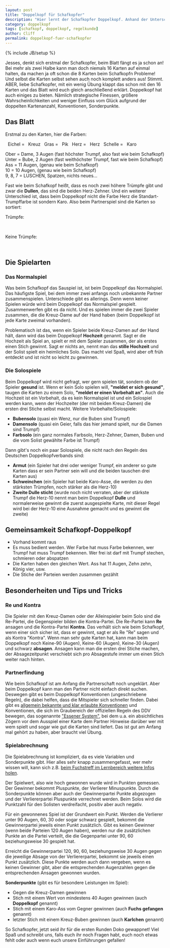 ```yaml
---
layout: post
title: "Doppelkopf für Schafkopfer"
description: "Hier lernt der Schafkopfer Doppelkopf. Anhand der Unterschiede und Gemeinsamkeiten ein Kinderspiel."
category: doppelkopf
tags: [schafkopf, doppelkopf, regelkunde]
author: Cliff
permalink: doppelkopf-fuer-schafkopfer
---
```

{% include JB/setup %}


Jesses, denkt sich erstmal der Schafkopfer, beim Blatt fängt es ja schon an! Bei mehr als zwei Halbe kann man doch niemals 16 Karten auf einmal halten, da machen ja oft schon die 8 Karten beim Schafkopfn Probleme! Und selbst die Karten selbst sehen auch noch komplett anders aus! Stimmt. ABER, liebe Schafkopfer, mit ein wenig Übung klappt das schon mit den 16 Karten und das Blatt wird euch gleich anschließend erklärt. Doppelkopf hat auch einiges zu bieten. Nämlich strategische Finessen, größere Wahrscheinlichkeiten und weniger Einfluss vom Glück aufgrund der doppelten Kartenanzahl, Konventionen, Sonderpunkte. 


## Das Blatt

Erstmal zu den Karten, hier die Farben:    

<i class="symbol by E">&nbsp;</i> Eichel = <i class="symbol fr E">&nbsp;</i> Kreuz
<i class="symbol by G">&nbsp;</i> Gras = <i class="symbol fr G">&nbsp;</i> Pik
<i class="symbol by H">&nbsp;</i> Herz = <i class="symbol fr H">&nbsp;</i> Herz
<i class="symbol by S">&nbsp;</i> Schelle = <i class="symbol fr S">&nbsp;</i> Karo

Ober = Dame, 3 Augen (fast höchster Trumpf, also fast wie beim Schafkopf)  
Unter = Bube, 2 Augen (fast weithöchster Trumpf, fast wie beim Schafkopf)   
Ass = 11 Augen, (genau wie beim Schafkopf)   
10 = 10 Augen, (genau wie beim Schafkopf)   
9, 8, 7 = LUSCHEN, Spatzen, nichts neues...

Fast wie beim Schafkopf heißt, dass es noch zwei höhere Trümpfe gibt und zwar die **Dullen**, das sind die beiden Herz-Zehner. Und ein weiterer Unterschied ist, dass beim Doppelkopf nicht die Farbe Herz die Standart-Trumpffarbe ist sondern Karo. Also beim Partnerspiel sind die Karten so sortiert:    

Trümpfe:    

<i class="card-icon fr HX">&nbsp;</i>
<i class="card-icon fr HX">&nbsp;</i>
<i class="card-icon fr EO">&nbsp;</i>
<i class="card-icon fr EO">&nbsp;</i>
<i class="card-icon fr GO">&nbsp;</i>
<i class="card-icon fr GO">&nbsp;</i>
<i class="card-icon fr HO">&nbsp;</i>
<i class="card-icon fr HO">&nbsp;</i>
<i class="card-icon fr SO">&nbsp;</i>
<i class="card-icon fr SO">&nbsp;</i>
<i class="card-icon fr EU">&nbsp;</i>
<i class="card-icon fr EU">&nbsp;</i>
<i class="card-icon fr GU">&nbsp;</i>
<i class="card-icon fr GU">&nbsp;</i>
<i class="card-icon fr HU">&nbsp;</i>
<i class="card-icon fr HU">&nbsp;</i>
<i class="card-icon fr SU">&nbsp;</i>
<i class="card-icon fr SU">&nbsp;</i>
<i class="card-icon fr SA">&nbsp;</i>
<i class="card-icon fr SA">&nbsp;</i>
<i class="card-icon fr SX">&nbsp;</i>
<i class="card-icon fr SX">&nbsp;</i>
<i class="card-icon fr SK">&nbsp;</i>
<i class="card-icon fr SK">&nbsp;</i>
<i class="card-icon fr S9">&nbsp;</i>
<i class="card-icon fr S9">&nbsp;</i>
<i class="card-icon fr S8">&nbsp;</i>
<i class="card-icon fr S8">&nbsp;</i>
<i class="card-icon fr S7">&nbsp;</i>
<i class="card-icon fr S7">&nbsp;</i>    


Keine Trümpfe:    

<i class="card-icon fr EA">&nbsp;</i>
<i class="card-icon fr EA">&nbsp;</i>
<i class="card-icon fr EX">&nbsp;</i>
<i class="card-icon fr EX">&nbsp;</i>
<i class="card-icon fr EK">&nbsp;</i>
<i class="card-icon fr EK">&nbsp;</i>
<i class="card-icon fr E9">&nbsp;</i>
<i class="card-icon fr E9">&nbsp;</i>
<i class="card-icon fr E8">&nbsp;</i>
<i class="card-icon fr E8">&nbsp;</i>
<i class="card-icon fr E7">&nbsp;</i>
<i class="card-icon fr E7">&nbsp;</i>
<i class="card-icon fr GA">&nbsp;</i>
<i class="card-icon fr GA">&nbsp;</i>
<i class="card-icon fr GX">&nbsp;</i>
<i class="card-icon fr GX">&nbsp;</i>
<i class="card-icon fr GK">&nbsp;</i>
<i class="card-icon fr GK">&nbsp;</i>
<i class="card-icon fr G9">&nbsp;</i>
<i class="card-icon fr G9">&nbsp;</i>
<i class="card-icon fr G8">&nbsp;</i>
<i class="card-icon fr G8">&nbsp;</i>
<i class="card-icon fr G7">&nbsp;</i>
<i class="card-icon fr G7">&nbsp;</i>
<i class="card-icon fr HA">&nbsp;</i>
<i class="card-icon fr HA">&nbsp;</i>
<i class="card-icon fr HK">&nbsp;</i>
<i class="card-icon fr HK">&nbsp;</i>
<i class="card-icon fr H9">&nbsp;</i>
<i class="card-icon fr H9">&nbsp;</i>
<i class="card-icon fr H8">&nbsp;</i>
<i class="card-icon fr H8">&nbsp;</i>
<i class="card-icon fr H7">&nbsp;</i>
<i class="card-icon fr H7">&nbsp;</i>

## Die Spielarten

### Das Normalspiel

Was beim Schafkopf das Sauspiel ist, ist beim Doppelkopf das Normalspiel. Das häufigste Spiel, bei dem immer zwei anfangs noch unbekannte Partner zusammenspielen. Unterschiede gibt es allerings. Denn wenn keiner Spielen würde wird beim Doppelkopf das Normalspiel gespielt. Zusammenwerfen gibt es da nicht. Und es spielen immer die zwei Spieler zusammen, die die Kreuz-Dame auf der Hand haben (beim Doppelkopf ist jede Karte zweimal vorhanden). 

Problematisch ist das, wenn ein Spieler beide Kreuz-Damen auf der Hand hält, dann wird das beim Doppelkopf **Hochzeit** genannt. Sagt er die Hochzeit als Spiel an, spielt er mit dem Spieler zusammen, der als erstes einen Stich gewinnt. Sagt er nichts an, nennt man das **stille Hochzeit** und der Solist spielt ein heimliches Solo. Das macht viel Spaß, wird aber oft früh entdeckt und ist nicht so leicht zu gewinnen.


### Die Solospiele

Beim Doppelkopf wird nicht gefragt, wer gern spielen tät, sondern ob der Spieler **gesund** ist. Wenn er kein Solo spielen will, **"meldet er sich gesund"**, taugen die Karten zu einem Solo, **"meldet er einen Vorbehalt an"**. Auch die Hochzeit ist ein Vorbehalt, da es kein Normalspiel ist und ein Solospiel werden kann, wenn der Hochzeiter (der mit beiden Kreuz-Damen) die ersten drei Stiche selbst macht. Weitere Vorbehalte/Solospiele:

* **Bubensolo** (quasi ein Wenz, nur die Buben sind Trumpf)
* **Damensolo** (quasi ein Geier, falls das hier jemand spielt, nur die Damen sind Trumpf)
* **Farbsolo** (ein ganz normales Farbsolo, Herz-Zehner, Damen, Buben und die vom Solist gewählte Farbe ist Trumpf)

Dann gibt's noch ein paar Solospiele, die nicht nach den Regeln des Deutschen Doppelkopfverbands sind:

* **Armut** (ein Spieler hat drei oder weniger Trumpf, ein anderer so gute Karten dass er sein Partner sein will und die beiden tauschen drei Karten aus)
* **Schweinchen** (ein Spieler hat beide Karo-Asse, die werden zu den stärksten Trümpfen, noch stärker als die Herz-10)
* **Zweite Dulle sticht** (wurde noch nicht verraten, aber der stärkste Trumpf die Herz-10 nennt man beim Doppelkopf **Dulle** und normalerweise gewinnt die zuerst ausgespielte Karte, mit dieser Regel wird bei der Herz-10 eine Ausnahme gemacht und es gewinnt die zweite)


## Gemeinsamkeit Schafkopf-Doppelkopf

* Vorhand kommt raus
* Es muss bedient werden. Wer Farbe hat muss Farbe bekennen, wer Trumpf hat muss Trumpf bekennen. Wer frei ist darf mit Trumpf stechen, schmieren oder abspatzen
* Die Karten haben den gleichen Wert. Ass hat 11 Augen, Zehn zehn, König vier, usw.
* Die Stiche der Parteien werden zusammen gezählt    


## Besonderheiten und Tips und Tricks

### Re und Kontra

Die Spieler mit den Kreuz-Damen oder der Alleinspieler beim Solo sind die Re-Partei, die Gegenspieler bilden die Kontra-Partei. Die Re-Partei kann **Re** ansagen und die Kontra-Partei **Kontra**. Das verhält sich wie beim Schafkopf, wenn einer sich sicher ist, dass er gewinnt, sagt er als Re "Re" sagen und als Kontra "Kontra". Wenn man sehr gute Karten hat, kann man beim Doppelkopf noch Keine-90 (Augen), Keine-60 (Augen), Keine-30 (Augen) und schwarz **absagen**. Ansagen kann man die ersten drei Stiche machen, der Absagezeitpunkt verschiebt sich pro Absagestufe immer um einen Stich weiter nach hinten.  

### Partnerfindung

Wie beim Schafkopf ist am Anfang die Partnerschaft noch ungeklärt. Aber beim Doppelkopf kann man den Partner nicht einfach direkt suchen. Deswegen gibt es beim Doppelkopf Konventionen (ungeschriebene Regeln), die dabei helfen, dass die Mitspieler sich schneller finden. Dabei gibt es [allgemein bekannte und klar erlaubte Konventionen](https://www.fuchstreff.de/hilfe#39-die-20-goldenen-doppelkopf-regeln) und Konventionen, die sich im Graubereich der offiziellen Regeln des DDV bewegen, das sogenannte ["Essener System"](http://de.wikipedia.org/wiki/Essener_System), bei dem u.a. ein absichtliches Zögern vor dem Ausspiel einer Karte dem Partner Hinweise darüber wer mit wem spielt und sogar wie gut die Karten sind liefert. Das ist gut am Anfang mal gehört zu haben, aber braucht viel Übung.  

### Spielabrechnung

Die Spielabrechnung ist kompliziert, da es viele Variablen und Sonderpunkte gibt. Hier alles sehr knapp zusammengefasst, wer mehr wissen will, kann sich z.B. [beim Fuchstreff im Lernbereich weitere Infos holen](https://www.fuchstreff.de/doppelkopf-lernen).

Der Spielwert, also wie hoch gewonnen wurde wird in Punkten gemessen. Der Gewinner bekommt Pluspunkte, der Verlierer Minuspunkte. Durch die Sonderpunkte können aber auch der Gewinnerpartei Punkte abgezogen und der Verliererpartei Pluspunkte verrechnet werden. Beim Solos wird die Punktzahl für den Solisten verdreifacht, positiv aber auch negativ.    
    
Für ein gewonnenes Spiel ist der Grundwert ein Punkt. Werden die Verlierer unter 90 Augen, 60, 30 oder sogar schwarz gespielt, bekommt die Gewinnerpartei jeweils einen Punkt zusätzlich. Gibt es keinen Gewinner (wenn beide Parteien 120 Augen haben), werden nur die zusätzlichen Punkte an die Partei verteilt, die die Gegenpartei unter 90, 60 beziehungsweise 30 gespielt hat.    

Erreicht die Gewinnerpartei 120, 90, 60, beziehungsweise 30 Augen gegen die jeweilige Absage von der Verliererpartei, bekommt sie jeweils einen Punkt zusätzlich. Diese Punkte werden auch dann vergeben, wenn es keinen Gewinner gibt, aber die entsprechenden Augenzahlen gegen die entsprechenden Ansagen gewonnen wurden.

**Sonderpunkte** (gibt es für besondere Leistungen im Spiel):

* Gegen die Kreuz-Damen gewinnen
* Stich mit einem Wert von mindestens 40 Augen gewinnen (auch **Doppelkopf** genannt)
* Stich mit einem Karo-Ass vom Gegner gewinnen (auch **Fuchs gefangen** genannt)
* letzter Stich mit einem Kreuz-Buben gewinnen (auch **Karlchen** genannt)

So Schafkopfer, jetzt seid ihr für die ersten Runden Doko gewappnet! Viel Spaß und schreibt uns, falls euch ihr noch Fragen habt, euch noch etwas fehlt oder auch wenn euch unsere Einführungen gefallen! 
